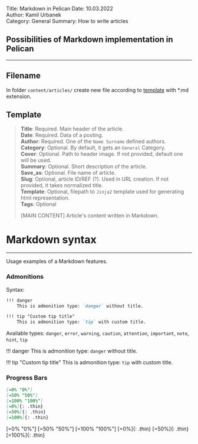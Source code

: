 Title: Markdown in Pelican 
Date: 10.03.2022   
Author: Kamil Urbanek   
Category: General
Summary: How to write articles   

## Possibilities of Markdown implementation in Pelican



--- 

## Filename
In folder `content/articles/` create new file according to [template](#template) with *.md extension.

## Template  
> **Title**: Required. Main header of the article.  
> **Date**: Required. Data of a posting.  
> **Author**: Required. One of the `Name Surname` defined authors.  
> **Category**: Optional. By default, it gets an `General` Category.  
> **Cover**: Optional. Path to header image. If not provided, default one will be used.  
> **Summary**: Optional. Short description of the article.    
> **Save_as**: Optional. File name of article.  
> **Slug**: Optional, article ID/REF (?). Used in URL creation. If not provided, it takes normalized title.    
> **Template**: Optional, filepath to `Jinja2` template used for generating html representation.  
> **Tags**: Optional  
>  
> [MAIN CONTENT] 
> Article's content written in Markdown.


# Markdown syntax

---

Usage examples of a Markdown features. 

### Admonitions

Syntax: 

```markdown
!!! danger 
	This is admonition type: `danger` without title.

!!! tip "Custom tip title"
	This is admonition type: `tip` with custom title.
```

Available types: `danger`, `error`, `warning`, `caution`, `attention`, `important`, `note`, `hint`, `tip`

!!! danger 
	This is admonition type: `danger` without title.

!!! tip "Custom tip title"
	This is admonition type: `tip` with custom title.

### Progress Bars

```markdown
[=0% "0%"]
[=50% "50%"]
[=100% "100%"]
[=0%]{: .thin}
[=50%]{: .thin}
[=100%]{: .thin}
```

[=0% "0%"]
[=50% "50%"]
[=100% "100%"]
[=0%]{: .thin}
[=50%]{: .thin}
[=100%]{: .thin}




